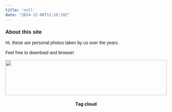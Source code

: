 ```yaml
---
title: 'null'
date: "2024-12-08T11:20:19Z"
---
```


<style type="text/css">

#about{
  width:justify;
  text-align: left;
  font-color:black;
  line-height: 17px;
  font-size: justify;
  word-break: break;
  flex-flow: column wrap;
  font-family: sans-serif; 
}

#aboutTitle{
  text-align: centre;
  font-color:green;
  line-height: 17px;
  font-size: justify;
  word-break: break;
  flex-flow: column wrap;
  font-family: sans-serif;


a:hover{
color: #446478;
padding:5px;

}

body,
html {
  width: 100%;
  height: 100%;
  font-family: sans-serif;
}


p{
text-align: left;
}

h2{
text-align: left;
}


h3{
text-align: left;
}

h4{
text-align: center;
}

h5{
text-align: center;
}

aboutTitle{
  text-align: centre;
  font-color:green;
  line-height: 17px;
  font-size: justify;
  word-break: break;
  flex-flow: column wrap;
  font-family: sans-serif;
}

img {
  border-radius: 8px;
}

</style>

<body>

<div id="aboutTitle">

<H3>About this site</H3> 

</div>

<div id="about">

<p>
Hi, these are personal photos taken by us over the years.

Feel free to download and browse!
</p>

</div>

<p></p>

<img src="/./_index_files/banner.png" alt="" width="100%" height="110px"/>

<div class="tagcloud">

<center>

<H4>Tag cloud</H4>

<script>
$(document).ready(function(){
  $(".nav-tabs a").click(function(){
    $(this).tab('show');
  });
});

</div>

</script> 

</center>

</body>
</head>
</html>



 